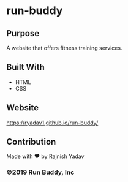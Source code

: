 # run-buddy
## Purpose
A website that offers fitness training services.

## Built With
* HTML
* CSS

## Website
https://ryadav1.github.io/run-buddy/

## Contribution
Made with ❤️ by Rajnish Yadav

### ©️2019 Run Buddy, Inc
